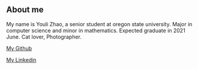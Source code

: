 ## About me

My name is Youli Zhao, a senior student at oregon state university.
Major in computer science and minor in mathematics. Expected graduate in 2021 June.
Cat lover, Photographer.


[My Github](https://github.com/DHX98)

[My Linkedin](https://www.linkedin.com/in/haoxiang-dai-b5a644195/)
